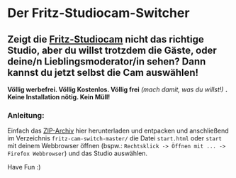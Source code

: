 # Der Fritz-Studiocam-Switcher

## Zeigt die [Fritz-Studiocam] nicht das richtige Studio, aber du willst trotzdem die Gäste, oder deine/n Lieblingsmoderator/in sehen? Dann kannst du jetzt selbst die Cam auswählen!

**Völlig werbefrei. Völlig Kostenlos. Völlig frei** *(mach damit, was du willst!)* **. Keine Installation nötig. Kein Müll!**

### Anleitung:
Einfach das [ZIP-Archiv] hier herunterladen und entpacken und anschließend im Verzeichnis <code>fritz-cam-switch-master/</code> die Datei <code>start.html</code> oder <code>start</code> mit deinem Webbrowser öffnen (bspw.: <code>Rechtsklick -> Öffnen mit ... -> Firefox Webbrowser</code>) und das Studio auswählen.

Have Fun :)

[Fritz-Studiocam]: https://www.fritz.de/sehen-und-hoeren/studiocam/
[ZIP-Archiv]: https://github.com/ronsn/fritz-cam-switch/archive/master.zip
